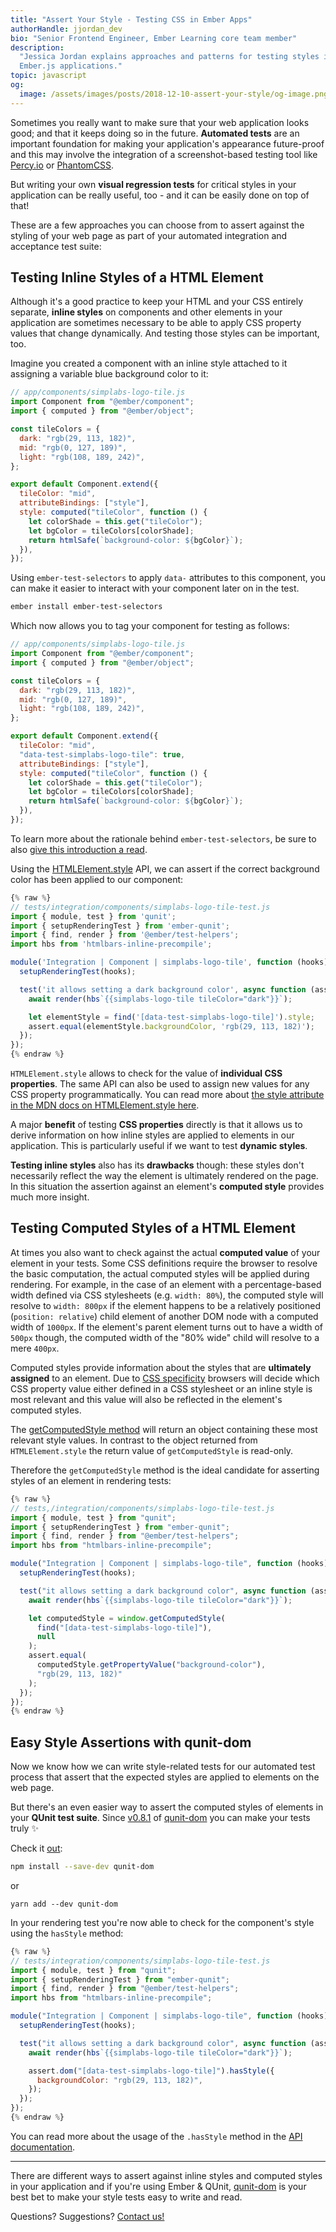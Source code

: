 ```yaml
---
title: "Assert Your Style - Testing CSS in Ember Apps"
authorHandle: jjordan_dev
bio: "Senior Frontend Engineer, Ember Learning core team member"
description:
  "Jessica Jordan explains approaches and patterns for testing styles in
  Ember.js applications."
topic: javascript
og:
  image: /assets/images/posts/2018-12-10-assert-your-style/og-image.png
---
```


Sometimes you really want to make sure that your web application looks good; and
that it keeps doing so in the future. **Automated tests** are an important
foundation for making your application's appearance future-proof and this may
involve the integration of a screenshot-based testing tool like
[Percy.io](https://percy.io/) or
[PhantomCSS](https://github.com/HuddleEng/PhantomCSS).

But writing your own **visual regression tests** for critical styles in your
application can be really useful, too - and it can be easily done on top of
that!

<!--break-->

These are a few approaches you can choose from to assert against the styling of
your web page as part of your automated integration and acceptance test suite:

## Testing Inline Styles of a HTML Element

Although it's a good practice to keep your HTML and your CSS entirely separate,
**inline styles** on components and other elements in your application are
sometimes necessary to be able to apply CSS property values that change
dynamically. And testing those styles can be important, too.

Imagine you created a component with an inline style attached to it assigning a
variable blue background color to it:

```js
// app/components/simplabs-logo-tile.js
import Component from "@ember/component";
import { computed } from "@ember/object";

const tileColors = {
  dark: "rgb(29, 113, 182)",
  mid: "rgb(0, 127, 189)",
  light: "rgb(108, 189, 242)",
};

export default Component.extend({
  tileColor: "mid",
  attributeBindings: ["style"],
  style: computed("tileColor", function () {
    let colorShade = this.get("tileColor");
    let bgColor = tileColors[colorShade];
    return htmlSafe(`background-color: ${bgColor}`);
  }),
});
```

Using `ember-test-selectors` to apply `data-` attributes to this component, you
can make it easier to interact with your component later on in the test.

```bash
ember install ember-test-selectors
```

Which now allows you to tag your component for testing as follows:

```js
// app/components/simplabs-logo-tile.js
import Component from "@ember/component";
import { computed } from "@ember/object";

const tileColors = {
  dark: "rgb(29, 113, 182)",
  mid: "rgb(0, 127, 189)",
  light: "rgb(108, 189, 242)",
};

export default Component.extend({
  tileColor: "mid",
  "data-test-simplabs-logo-tile": true,
  attributeBindings: ["style"],
  style: computed("tileColor", function () {
    let colorShade = this.get("tileColor");
    let bgColor = tileColors[colorShade];
    return htmlSafe(`background-color: ${bgColor}`);
  }),
});
```

To learn more about the rationale behind `ember-test-selectors`, be sure to also
[give this introduction a read](/blog/2017/11/17/ember-test-selectors-road-to-1-0).

Using the
[HTMLElement.style](https://developer.mozilla.org/en-US/docs/Web/API/HTMLElement/style)
API, we can assert if the correct background color has been applied to our
component:

```js
{% raw %}
// tests/integration/components/simplabs-logo-tile-test.js
import { module, test } from 'qunit';
import { setupRenderingTest } from 'ember-qunit';
import { find, render } from '@ember/test-helpers';
import hbs from 'htmlbars-inline-precompile';

module('Integration | Component | simplabs-logo-tile', function (hooks) {
  setupRenderingTest(hooks);

  test('it allows setting a dark background color', async function (assert) {
    await render(hbs`{{simplabs-logo-tile tileColor="dark"}}`);

    let elementStyle = find('[data-test-simplabs-logo-tile]').style;
    assert.equal(elementStyle.backgroundColor, 'rgb(29, 113, 182)');
  });
});
{% endraw %}
```

`HTMLElement.style` allows to check for the value of **individual CSS
properties**. The same API can also be used to assign new values for any CSS
property programmatically. You can read more about
[the style attribute in the MDN docs on HTMLElement.style here](https://developer.mozilla.org/en-US/docs/Web/API/HTMLElement/style).

A major **benefit** of testing **CSS properties** directly is that it allows us
to derive information on how inline styles are applied to elements in our
application. This is particularly useful if we want to test **dynamic styles**.

**Testing inline styles** also has its **drawbacks** though: these styles don't
necessarily reflect the way the element is ultimately rendered on the page. In
this situation the assertion against an element's **computed style** provides
much more insight.

## Testing Computed Styles of a HTML Element

At times you also want to check against the actual **computed value** of your
element in your tests. Some CSS definitions require the browser to resolve the
basic computation, the actual computed styles will be applied during rendering.
For example, in the case of an element with a percentage-based width defined via
CSS stylesheets (e.g. `width: 80%`), the computed style will resolve to
`width: 800px` if the element happens to be a relatively positioned
(`position: relative`) child element of another DOM node with a computed width
of `1000px`. If the element's parent element turns out to have a width of
`500px` though, the computed width of the "80% wide" child will resolve to a
mere `400px`.

Computed styles provide information about the styles that are **ultimately
assigned** to an element. Due to
[CSS specificity](https://developer.mozilla.org/en-US/docs/Web/CSS/Specificity)
browsers will decide which CSS property value either defined in a CSS stylesheet
or an inline style is most relevant and this value will also be reflected in the
element's computed styles.

The
[getComputedStyle method](https://developer.mozilla.org/en-US/docs/Web/API/Window/getComputedStyle)
will return an object containing these most relevant style values. In contrast
to the object returned from `HTMLElement.style` the return value of
`getComputedStyle` is read-only.

Therefore the `getComputedStyle` method is the ideal candidate for asserting
styles of an element in rendering tests:

```js
{% raw %}
// tests,/integration/components/simplabs-logo-tile-test.js
import { module, test } from "qunit";
import { setupRenderingTest } from "ember-qunit";
import { find, render } from "@ember/test-helpers";
import hbs from "htmlbars-inline-precompile";

module("Integration | Component | simplabs-logo-tile", function (hooks) {
  setupRenderingTest(hooks);

  test("it allows setting a dark background color", async function (assert) {
    await render(hbs`{{simplabs-logo-tile tileColor="dark"}}`);

    let computedStyle = window.getComputedStyle(
      find("[data-test-simplabs-logo-tile]"),
      null
    );
    assert.equal(
      computedStyle.getPropertyValue("background-color"),
      "rgb(29, 113, 182)"
    );
  });
});
{% endraw %}
```

## Easy Style Assertions with qunit-dom

Now we know how we can write style-related tests for our automated test process
that assert that the expected styles are applied to elements on the web page.

But there's an even easier way to assert the computed styles of elements in your
**QUnit test suite**. Since
[v0.8.1](https://twitter.com/simplabs/status/1065913669995978752) of
[qunit-dom](/blog/2017/10/24/high-level-assertions-with-qunit-dom) you can make
your tests truly ✨

Check it [out](https://github.com/simplabs/qunit-dom):

```bash
npm install --save-dev qunit-dom
```

or

```
yarn add --dev qunit-dom
```

In your rendering test you're now able to check for the component's style using
the `hasStyle` method:

```js
{% raw %}
// tests/integration/components/simplabs-logo-tile-test.js
import { module, test } from "qunit";
import { setupRenderingTest } from "ember-qunit";
import { find, render } from "@ember/test-helpers";
import hbs from "htmlbars-inline-precompile";

module("Integration | Component | simplabs-logo-tile", function (hooks) {
  setupRenderingTest(hooks);

  test("it allows setting a dark background color", async function (assert) {
    await render(hbs`{{simplabs-logo-tile tileColor="dark"}}`);

    assert.dom("[data-test-simplabs-logo-tile]").hasStyle({
      backgroundColor: "rgb(29, 113, 182)",
    });
  });
});
{% endraw %}
```

You can read more about the usage of the `.hasStyle` method in the
[API documentation](https://github.com/simplabs/qunit-dom/blob/master/API.md#hasStyle).

---

There are different ways to assert against inline styles and computed styles in
your application and if you're using Ember & QUnit,
[qunit-dom](https://github.com/simplabs/qunit-dom) is your best bet to make your
style tests easy to write and read.

Questions? Suggestions? [Contact us!](/contact/)
